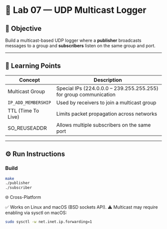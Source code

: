 # 🧪 Lab 07 — UDP Multicast Logger

## 🎯 Objective
Build a multicast-based UDP logger where a **publisher** broadcasts messages to a group and **subscribers** listen on the same group and port.

---

## 📘 Learning Points
| Concept | Description |
|----------|--------------|
| Multicast Group | Special IPs (224.0.0.0 – 239.255.255.255) for group communication |
| `IP_ADD_MEMBERSHIP` | Used by receivers to join a multicast group |
| TTL (Time To Live) | Limits packet propagation across networks |
| SO_REUSEADDR | Allows multiple subscribers on the same port |

---

## ⚙️ Run Instructions

### Build
```bash
make
./publisher
./subscriber
```

🌐 Cross-Platform

✅ Works on Linux and macOS (BSD sockets API).
⚠️ Multicast may require enabling via sysctl on macOS:
```bash
sudo sysctl -w net.inet.ip.forwarding=1
```

